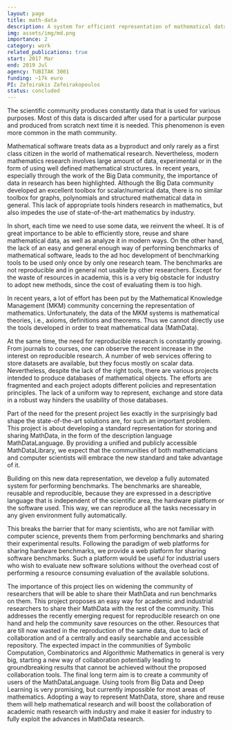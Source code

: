 ```yaml
---
layout: page
title: math-data
description: A system for efficient representation of mathematical data and benchmarking of mathematical software and algorithms
img: assets/img/md.png
importance: 2
category: work
related_publications: true
start: 2017 Mar  
end: 2019 Jul
agency: TUBITAK 3001
funding: ~17k euro
PI: Zafeirakis Zafeirakopoulos
status: concluded
---
```


The scientific community produces constantly data that is used for various purposes. Most of this data is discarded after used for a particular purpose and produced from scratch next time it is needed. This phenomenon is even more common in the math community.

Mathematical software treats data as a byproduct and only rarely as a first class citizen in the world of mathematical research. Nevertheless, modern mathematics research involves large amount of data, experimental or in the form of using well defined mathematical structures. In recent years, especially through the work of the Big Data community, the importance of data in research has been highlighted. Although the Big Data community developed an excellent toolbox for scalar/numerical data, there is no similar toolbox for graphs, polynomials and structured mathematical data in general. This lack of appropriate tools hinders research in mathematics, but also impedes the use of state-of-the-art mathematics by industry.

In short, each time we need to use some data, we reinvent the wheel. It is of great importance to be able to efficiently store, reuse and share mathematical data, as well as analyze it in modern ways. On the other hand, the lack of an easy and general enough way of performing benchmarks of mathematical software, leads to the ad hoc development of benchmarking tools to be used only once by only one research team. The benchmarks are not reproducible and in general not usable by other researchers. Except for the waste of resources in academia, this is a very big obstacle for industry to adopt new methods, since the cost of evaluating them is too high.

In recent years, a lot of effort has been put by the Mathematical Knowledge Management (MKM) community concerning the representation of mathematics. Unfortunately, the data of the MKM systems is mathematical theories, i.e., axioms, definitions and theorems. Thus we cannot directly use the tools developed in order to treat mathematical data (MathData).

At the same time, the need for reproducible research is constantly growing. From journals to courses, one can observe the recent increase in the interest on reproducible research. A number of web services offering to store datasets are available, but they focus mostly on scalar data. Nevertheless, despite the lack of the right tools, there are various projects intended to produce databases of mathematical objects. The efforts are fragmented and each project adopts different policies and representation principles. The lack of a uniform way to represent, exchange and store data in a robust way hinders the usability of those databases.

Part of the need for the present project lies exactly in the surprisingly bad shape the state-of-the-art solutions are, for such an important problem. This project is about developing a standard representation for storing and sharing MathData, in the form of the description language MathDataLanguage. By providing a unified and publicly accessible MathDataLibrary, we expect that the communities of both mathematicians and computer scientists will embrace the new standard and take advantage of it.

Building on this new data representation, we develop a fully automated system for performing benchmarks. The benchmarks are shareable, reusable and reproducible, because they are expressed in a descriptive language that is independent of the scientific area, the hardware platform or the software used. This way, we can reproduce all the tasks necessary in any given environment fully automatically.

This breaks the barrier that for many scientists, who are not familiar with computer science, prevents them from performing benchmarks and sharing their experimental results. Following the paradigm of web platforms for sharing hardware benchmarks, we provide a web platform for sharing software benchmarks. Such a platform would be useful for industrial users who wish to evaluate new software solutions without the overhead cost of performing a resource consuming evaluation of the available solutions.

The importance of this project lies on widening the community of researchers that will be able to share their MathData and run benchmarks on them. This project proposes an easy way for academic and industrial researchers to share their MathData with the rest of the community. This addresses the recently emerging request for reproducible research on one hand and help the community save resources on the other. Resources that are till now wasted in the reproduction of the same data, due to lack of collaboration and of a centrally and easily searchable and accessible repository. The expected impact in the communities of Symbolic Computation, Combinatorics and Algorithmic Mathematics in general is very big, starting a new way of collaboration potentially leading to groundbreaking results that cannot be achieved without the proposed collaboration tools. The final long term aim is to create a community of users of the MathDataLanguage. Using tools from Big Data and Deep Learning is very promising, but currently impossible for most areas of mathematics. Adopting a way to represent MathData, store, share and reuse them will help mathematical research and will boost the collaboration of academic math research with industry and make it easier for industry to fully exploit the advances in MathData research.
